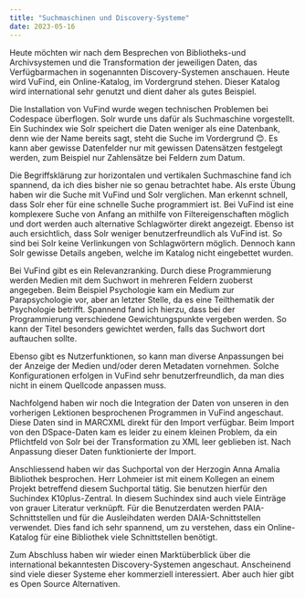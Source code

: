 ```yaml
---
title: "Suchmaschinen und Discovery-Systeme"
date: 2023-05-16
---
```


Heute möchten wir nach dem Besprechen von Bibliotheks-und Archivsystemen und die Transformation der jeweiligen Daten, das Verfügbarmachen in sogenannten Discovery-Systemen anschauen. Heute wird VuFind, ein Online-Katalog, im Vordergrund stehen. Dieser Katalog wird international sehr genutzt und dient daher als gutes Beispiel.

Die Installation von VuFind wurde wegen technischen Problemen bei Codespace überflogen. Solr wurde uns dafür als Suchmaschine vorgestellt. Ein Suchindex wie Solr speichert die Daten weniger als eine Datenbank, denn wie der Name bereits sagt, steht die Suche im Vordergrund 😊. Es kann aber gewisse Datenfelder nur mit gewissen Datensätzen festgelegt werden, zum Beispiel nur Zahlensätze bei Feldern zum Datum.

Die Begriffsklärung zur horizontalen und vertikalen Suchmaschine fand ich spannend, da ich dies bisher nie so genau betrachtet habe. Als erste Übung haben wir die Suche mit VuFind und Solr verglichen. Man erkennt schnell, dass Solr eher für eine schnelle Suche programmiert ist. Bei VuFind ist eine komplexere Suche von Anfang an mithilfe von Filtereigenschaften möglich und dort werden auch alternative Schlagwörter direkt angezeigt. Ebenso ist auch ersichtlich, dass Solr weniger benutzerfreundlich als VuFind ist. So sind bei Solr keine Verlinkungen von Schlagwörtern möglich. Dennoch kann Solr gewisse Details angeben, welche im Katalog nicht eingebettet wurden.

Bei VuFind gibt es ein Relevanzranking. Durch diese Programmierung werden Medien mit dem Suchwort in mehreren Feldern zuoberst angegeben. Beim Beispiel Psychologie kam ein Medium zur Parapsychologie vor, aber an letzter Stelle, da es eine Teilthematik der Psychologie betrifft. Spannend fand ich hierzu, dass bei der Programmierung verschiedene Gewichtungspunkte vergeben werden. So kann der Titel besonders gewichtet werden, falls das Suchwort dort auftauchen sollte.

Ebenso gibt es Nutzerfunktionen, so kann man diverse Anpassungen bei der Anzeige der Medien und/oder deren Metadaten vornehmen. Solche Konfigurationen erfolgen in VuFind sehr benutzerfreundlich, da man dies nicht in einem Quellcode anpassen muss.

Nachfolgend haben wir noch die Integration der Daten von unseren in den vorherigen Lektionen besprochenen Programmen in VuFind angeschaut. Diese Daten sind in MARCXML direkt für den Import verfügbar. Beim Import von den DSpace-Daten kam es leider zu einem kleinen Problem, da ein Pflichtfeld von Solr bei der Transformation zu XML leer geblieben ist. Nach Anpassung dieser Daten funktionierte der Import.

Anschliessend haben wir das Suchportal von der Herzogin Anna Amalia Bibliothek besprochen. Herr Lohmeier ist mit einem Kollegen an einem Projekt betreffend diesem Suchportal tätig. Sie benutzen hierfür den Suchindex K10plus-Zentral. In diesem Suchindex sind auch viele Einträge von grauer Literatur verknüpft. Für die Benutzerdaten werden PAIA-Schnittstellen und für die Ausleihdaten werden DAIA-Schnittstellen verwendet. Dies fand ich sehr spannend, um zu verstehen, dass ein Online-Katalog für eine Bibliothek viele Schnittstellen benötigt.

Zum Abschluss haben wir wieder einen Marktüberblick über die international bekanntesten Discovery-Systemen angeschaut. Anscheinend sind viele dieser Systeme eher kommerziell interessiert. Aber auch hier gibt es Open Source Alternativen.
